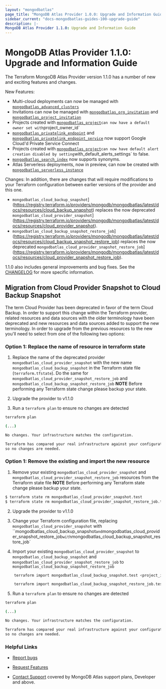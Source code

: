 ```yaml
---
layout: "mongodbatlas"
page_title: "MongoDB Atlas Provider 1.0.0: Upgrade and Information Guide"
sidebar_current: "docs-mongodbatlas-guides-100-upgrade-guide"
description: |-
MongoDB Atlas Provider 1.1.0: Upgrade and Information Guide
---
```


# MongoDB Atlas Provider 1.1.0: Upgrade and Information Guide

The Terraform MongoDB Atlas Provider version 1.1.0 has a number of new and exciting features and changes.

New Features:

* Multi-cloud deployments can now be managed with [`mongodbatlas_advanced_clusters`](https://registry.terraform.io/providers/mongodb/mongodbatlas/latest/docs/resources/advanced_clusters)
* Invitations can now be managed with
[`mongodbatlas_org_invitation`](https://registry.terraform.io/providers/mongodb/mongodbatlas/latest/docs/resources/org_invitation) and [`mongodbatlas_project_invitation`](https://registry.terraform.io/providers/mongodb/mongodbatlas/latest/docs/resources/project_invitation)
* Projects created with [`mongodbatlas_project`](https://registry.terraform.io/providers/mongodb/mongodbatlas/latest/docs/resources/project)` can now have a default owner set with `project_owner_id`
* [`mongodbatlas_privatelink_endpoint`](https://registry.terraform.io/providers/mongodb/mongodbatlas/latest/docs/resources/privatelink_endpoint) and [`mongodbatlas_privatelink_endpoint_service`](https://registry.terraform.io/providers/mongodb/mongodbatlas/latest/docs/resources/privatelink_endpoint_service) now support Google Cloud'd Private Service Connect
* Projects created with [`mongodbatlas_project`](https://registry.terraform.io/providers/mongodb/mongodbatlas/latest/docs/resources/project)` can now have default alert creation disabled by setting `with_default_alerts_settings` to false.
* [`mongodbatlas_search_index`](https://registry.terraform.io/providers/mongodb/mongodbatlas/latest/docs/resources/search_index) now supports synonyms.
* Atlas Serverless deployments, now in preview, can now be created with [`mongodbatlas_serverless_instance`](https://registry.terraform.io/providers/mongodb/mongodbatlas/latest/docs/resources/serverless_instance)

Changes:
In addition, there are changes that will require modifications to your Terraform configuration between earlier versions of the provider and this one.

* `mongodbatlas_cloud_backup_snapshot`](https://registry.terraform.io/providers/mongodb/mongodbatlas/latest/docs/resources/cloud_backup_snapshot) replaces the now deprecated `mongodbatlas_cloud_provider_snapshot`](https://registry.terraform.io/providers/mongodb/mongodbatlas/latest/docs/resources/cloud_provider_snapshot).
* `mongodbatlas_cloud_backup_snapshot_restore_job`](https://registry.terraform.io/providers/mongodb/mongodbatlas/latest/docs/resources/cloud_backup_snapshot_restore_job) replaces the now deprecated `mongodbatlas_cloud_provider_snapshot_restore_job`](https://registry.terraform.io/providers/mongodb/mongodbatlas/latest/docs/resources/cloud_provider_snapshot_restore_job).

1.1.0 also includes general improvements and bug fixes. See the [CHANGELOG](https://github.com/mongodb/terraform-provider-mongodbatlas/blob/master/CHANGELOG.md) for more specific information.

## Migration from Cloud Provider Snapshot to Cloud Backup Snapshot

The term Cloud Provider has been deprecated in favor of the term Cloud Backup.  In order to support this change within the Terraform provider, related resources and data sources with the older terminology have been deprecated and new resources and data sources added to support the new terminology.  In order to upgrade from the previous resources to the new you'll need to select from one of the following two options:

### Option 1: Replace the name of resource in terraform state

1. Replace the name of the deprecated provider `mongodbatlas_cloud_provider_snapshot` with the new name `mongodbatlas_cloud_backup_snapshot` in the Terraform state file (`terraform.tfstate`).  Do the same for `mongodbatlas_cloud_provider_snapshot_restore_job` and `mongodbatlas_cloud_backup_snapshot_restore_job`
   **NOTE** Before performing any Terraform state change please backup your state.

2. Upgrade the provider to v1.1.0

3. Run a `terraform plan` to ensure no changes are detected

```bash
terraform plan

(...)

No changes. Your infrastructure matches the configuration.

Terraform has compared your real infrastructure against your configuration and found no differences,
so no changes are needed.
```

### Option 1:  Remove the existing and import the new resource

1. Remove your existing `mongodbatlas_cloud_provider_snapshot` and `mongodbatlas_cloud_provider_snapshot_restore_job` resources from the Terraform state file
   **NOTE** Before performing any Terraform state change please backup your state.

```bash
$ terraform state rm mongodbatlas_cloud_provider_snapshot.test
$ terraform state rm mongodbatlas_cloud_provider_snapshot_restore_job.test

```

2. Upgrade the provider to v1.1.0

3. Change your Terraform configuration file, replacing `mongodbatlas_cloud_provider_snapshot` with ``mongodbatlas_cloud_backup_snapshot` and `mongodbatlas_cloud_provider_snapshot_restore_job` with `mongodbatlas_cloud_backup_snapshot_restore_job`

4. Import your existing `mongodbatlas_cloud_provider_snapshot` to `mongodbatlas_cloud_backup_snapshot` and `mongodbatlas_cloud_provider_snapshot_restore_job` to `mongodbatlas_cloud_backup_snapshot_restore_job`
```bash
    terraform import mongodbatlas_cloud_backup_snapshot.test <project_id>-<cluster_name>-<snapshot_id>
```
```bash
    terraform import mongodbatlas_cloud_backup_snapshot_restore_job.test <project_id>-<cluster_name>-<job_id>
```

5. Run a `terraform plan` to ensure no changes are detected

```bash
terraform plan

(...)

No changes. Your infrastructure matches the configuration.

Terraform has compared your real infrastructure against your configuration and found no differences,
so no changes are needed.
```

### Helpful Links

* [Report bugs](https://github.com/mongodb/terraform-provider-mongodbatlas/issues)

* [Request Features](https://feedback.mongodb.com/forums/924145-atlas?category_id=370723)

* [Contact Support](https://docs.atlas.mongodb.com/support/) covered by MongoDB Atlas support plans, Developer and above.